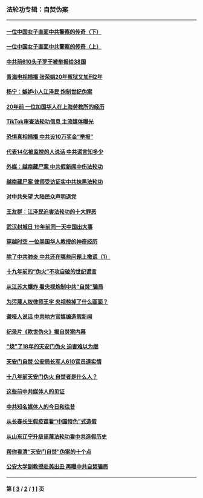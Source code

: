 ### 法轮功专辑：自焚伪案
---
#### [一位中国女子直面中共警察的传奇（下）](../../pages/nf5562/n12989706.md?06290430) 
#### [一位中国女子直面中共警察的传奇（上）](../../pages/nf5562/n12985072.md?06290430) 
#### [中共前610头子罗干被举报给38国](../../pages/nf5562/n12975419.md?06290430) 
#### [青海电视插播 张荣娟20年冤狱又加刑2年](../../pages/nf5562/n12738166.md?06290430) 
#### [杨宁：嫉妒小人江泽民 炮制世纪伪案](../../pages/nf5562/n12724108.md?06290430) 
#### [20年前 一位加国华人在上海劳教所的经历](../../pages/nf5562/n12707932.md?06290430) 
#### [TikTok审查法轮功信息 主流媒体曝光](../../pages/nf5562/n12362336.md?06290430) 
#### [恐惧真相插播 中共设10万奖金“举报”](../../pages/nf5562/n12306396.md?06290430) 
#### [代表14亿被监控的人说话 中共谎言知多少](../../pages/nf5562/n12297484.md?06290430) 
#### [外媒：越南藏尸案 中共假新闻中伤法轮功](../../pages/nf5562/n12264411.md?06290430) 
#### [越南藏尸案 律师受访证实中共抹黑法轮功](../../pages/nf5562/n12261878.md?06290430) 
#### [对中共失望 大陆民众声明退党](../../pages/nf5562/n12187315.md?06290430) 
#### [王友群：江泽民迫害法轮功的十大罪恶](../../pages/nf5562/n12169074.md?06290430) 
#### [武汉封城日 19年前同一天中国出大事](../../pages/nf5562/n12150901.md?06290430) 
#### [穿越时空  一位美国华人教授的神奇经历](../../pages/nf5562/n12097460.md?06290430) 
#### [除了中共肺炎 中共还在哪些问题上撒谎（1）](../../pages/nf5562/n11955770.md?06290430) 
#### [十九年前的“伪火”不攻自破的世纪谎言](../../pages/nf5562/n11813238.md?06290430) 
#### [从江苏大爆炸 看央视炮制中共“自焚”骗局](../../pages/nf5562/n11140275.md?06290430) 
#### [为污蔑人权律师王宇 央视剪掉了什么画面？](../../pages/nf5562/n11130142.md?06290430) 
#### [聋哑人说话 中共地方官媒编造假新闻](../../pages/nf5562/n11006067.md?06290430) 
#### [纪录片《欺世伪火》揭自焚案内幕](../../pages/nf5562/n11002664.md?06290430) 
#### [“烧”了18年的天安门伪火 迫害难以为继](../../pages/nf5562/n10996660.md?06290430) 
#### [天安门自焚 公安局长军人610官员道实情](../../pages/nf5562/n10997098.md?06290430) 
#### [十八年前天安门伪火 自焚者是什么人？](../../pages/nf5562/n10996556.md?06290430) 
#### [这些前中共媒体人的见证](../../pages/nf5562/n10845276.md?06290430) 
#### [中共知名媒体人的今日和往昔](../../pages/nf5562/n10843569.md?06290430) 
#### [从长春长生假疫苗看“中国特色”式造假](../../pages/nf5562/n10684053.md?06290430) 
#### [从山东辽宁升级诬蔑法轮功看中共造假历史](../../pages/nf5562/n10668272.md?06290430) 
#### [帮你看清“天安门自焚”伪案的十个点](../../pages/nf5562/n10554707.md?06290430) 
#### [公安大学副教授赴美出丑 再曝中共自焚骗局](../../pages/nf5562/n10558434.md?06290430) 

---
#### 第 [ [3](./3.md?06290430) / [2](./2.md?06290430) / [1](./1.md?06290430) ] 页
